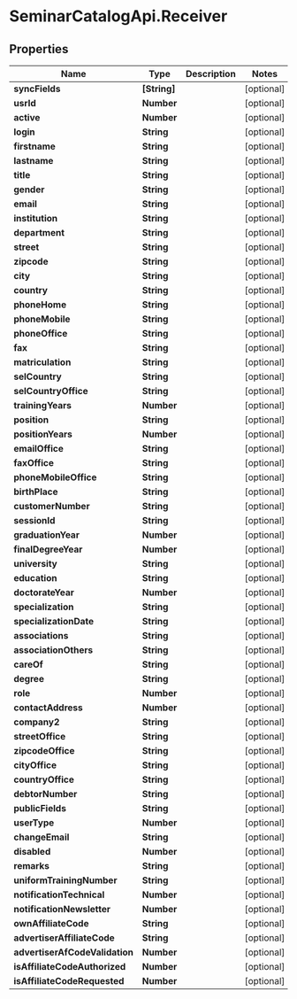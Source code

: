 # SeminarCatalogApi.Receiver

## Properties
Name | Type | Description | Notes
------------ | ------------- | ------------- | -------------
**syncFields** | **[String]** |  | [optional] 
**usrId** | **Number** |  | [optional] 
**active** | **Number** |  | [optional] 
**login** | **String** |  | [optional] 
**firstname** | **String** |  | [optional] 
**lastname** | **String** |  | [optional] 
**title** | **String** |  | [optional] 
**gender** | **String** |  | [optional] 
**email** | **String** |  | [optional] 
**institution** | **String** |  | [optional] 
**department** | **String** |  | [optional] 
**street** | **String** |  | [optional] 
**zipcode** | **String** |  | [optional] 
**city** | **String** |  | [optional] 
**country** | **String** |  | [optional] 
**phoneHome** | **String** |  | [optional] 
**phoneMobile** | **String** |  | [optional] 
**phoneOffice** | **String** |  | [optional] 
**fax** | **String** |  | [optional] 
**matriculation** | **String** |  | [optional] 
**selCountry** | **String** |  | [optional] 
**selCountryOffice** | **String** |  | [optional] 
**trainingYears** | **Number** |  | [optional] 
**position** | **String** |  | [optional] 
**positionYears** | **Number** |  | [optional] 
**emailOffice** | **String** |  | [optional] 
**faxOffice** | **String** |  | [optional] 
**phoneMobileOffice** | **String** |  | [optional] 
**birthPlace** | **String** |  | [optional] 
**customerNumber** | **String** |  | [optional] 
**sessionId** | **String** |  | [optional] 
**graduationYear** | **Number** |  | [optional] 
**finalDegreeYear** | **Number** |  | [optional] 
**university** | **String** |  | [optional] 
**education** | **String** |  | [optional] 
**doctorateYear** | **Number** |  | [optional] 
**specialization** | **String** |  | [optional] 
**specializationDate** | **String** |  | [optional] 
**associations** | **String** |  | [optional] 
**associationOthers** | **String** |  | [optional] 
**careOf** | **String** |  | [optional] 
**degree** | **String** |  | [optional] 
**role** | **Number** |  | [optional] 
**contactAddress** | **Number** |  | [optional] 
**company2** | **String** |  | [optional] 
**streetOffice** | **String** |  | [optional] 
**zipcodeOffice** | **String** |  | [optional] 
**cityOffice** | **String** |  | [optional] 
**countryOffice** | **String** |  | [optional] 
**debtorNumber** | **String** |  | [optional] 
**publicFields** | **String** |  | [optional] 
**userType** | **Number** |  | [optional] 
**changeEmail** | **String** |  | [optional] 
**disabled** | **Number** |  | [optional] 
**remarks** | **String** |  | [optional] 
**uniformTrainingNumber** | **String** |  | [optional] 
**notificationTechnical** | **Number** |  | [optional] 
**notificationNewsletter** | **Number** |  | [optional] 
**ownAffiliateCode** | **String** |  | [optional] 
**advertiserAffiliateCode** | **String** |  | [optional] 
**advertiserAfCodeValidation** | **Number** |  | [optional] 
**isAffiliateCodeAuthorized** | **Number** |  | [optional] 
**isAffiliateCodeRequested** | **Number** |  | [optional] 


